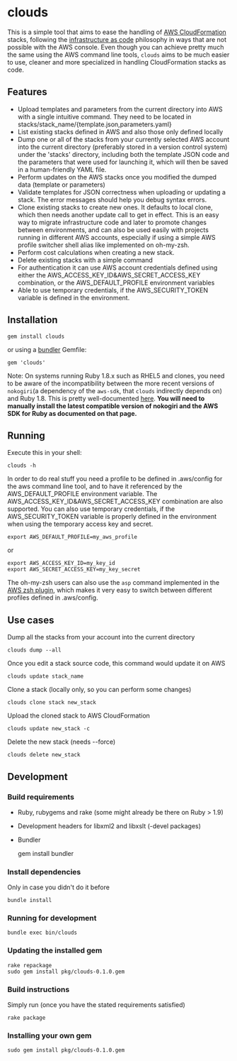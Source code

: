 # clouds

This is a simple tool that aims to ease the handling of [AWS CloudFormation](https://aws.amazon.com/cloudformation/) stacks, following the [infrastructure as code](http://sdarchitect.wordpress.com/2012/12/13/infrastructure-as-code/) philosophy in ways that are not possible with the AWS console. Even though you can achieve pretty much the same using the AWS command line tools, `clouds` aims to be much easier to use, cleaner and more specialized in handling CloudFormation stacks as code.

## Features
- Upload templates and parameters from the current directory into AWS with a single intuitive command. They need to be located in stacks/stack_name/{template.json,parameters.yaml}
- List existing stacks defined in AWS and also those only defined locally
- Dump one or all of the stacks from your currently selected AWS account into the current directory (preferably stored in a version control system) under the 'stacks' directory, including both the template JSON code and the parameters that were used for launching it, which will then be saved in a human-friendly YAML file.
- Perform updates on the AWS stacks once you modified the dumped data (template or parameters)
- Validate templates for JSON correctness when uploading or updating a stack. The error messages should help you debug syntax errors.
- Clone existing stacks to create new ones. It defaults to local clone, which then needs another update call to get in effect. This is an easy way to migrate infrastructure code and later to promote changes between environments, and can also be used easily with projects running in different AWS accounts, especially if using a simple AWS profile switcher shell alias like implemented on oh-my-zsh.
- Perform cost calculations when creating a new stack.
- Delete existing stacks with a simple command
- For authentication it can use AWS account credentials defined using either the AWS_ACCESS_KEY_ID&AWS_SECRET_ACCESS_KEY combination, or the AWS_DEFAULT_PROFILE environment variables
- Able to use temporary credentials, if the AWS_SECURITY_TOKEN variable is defined in the environment.

## Installation

    gem install clouds

or using a [bundler](http://bundler.io/) Gemfile:

    gem 'clouds'

Note: On systems running Ruby 1.8.x such as RHEL5 and clones, you need to be aware of the incompatibility between the more recent versions of `nokogiri`(a dependency of the `aws-sdk`, that `clouds` indirectly depends on) and Ruby 1.8. This is pretty well-documented [here](http://ruby.awsblog.com/post/Tx2T9MFQJK7U74N/AWS-SDK-for-Ruby-and-Nokogiri). **You will need to manually install the latest compatible version of nokogiri and the AWS SDK for Ruby as documented on that page.**

## Running
Execute this in your shell:

    clouds -h

In order to do real stuff you need a profile to be defined in .aws/config for the aws command line tool, and to have it referenced by the AWS_DEFAULT_PROFILE environment variable. The AWS_ACCESS_KEY_ID&AWS_SECRET_ACCESS_KEY combination are also supported. You can also use temporary credentials, if the AWS_SECURITY_TOKEN variable is properly defined in the environment when using the temporary access key and secret.

    export AWS_DEFAULT_PROFILE=my_aws_profile
or

    export AWS_ACCESS_KEY_ID=my_key_id
    export AWS_SECRET_ACCESS_KEY=my_key_secret

The oh-my-zsh users can also use the `asp` command implemented in the [AWS zsh plugin](https://github.com/robbyrussell/oh-my-zsh/wiki/Plugins#aws), which makes it very easy to switch between different profiles defined in .aws/config.

## Use cases

Dump all the stacks from your account into the current directory

    clouds dump --all

Once you edit a stack source code, this command would update it on AWS

    clouds update stack_name

Clone a stack (locally only, so you can perform some changes)

    clouds clone stack new_stack

Upload the cloned stack to AWS CloudFormation

    clouds update new_stack -c

Delete the new stack (needs --force)

    clouds delete new_stack


## Development

### Build requirements
- Ruby, rubygems and rake (some might already be there on Ruby > 1.9)
- Development headers for libxml2 and libxslt (-devel packages)
- Bundler

    gem install bundler

### Install dependencies
Only in case you didn't do it before

    bundle install

### Running for development

    bundle exec bin/clouds

### Updating the installed gem

    rake repackage
    sudo gem install pkg/clouds-0.1.0.gem

### Build instructions

Simply run (once you have the stated requirements satisfied)

    rake package

### Installing your own gem

    sudo gem install pkg/clouds-0.1.0.gem

